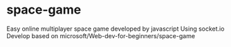 # space-game
Easy online multiplayer space game developed by javascript
Using socket.io
Develop based on microsoft/Web-dev-for-beginners/space-game
